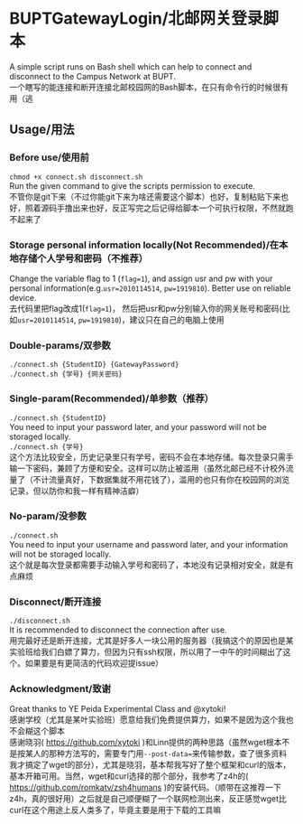 # BUPTGatewayLogin/北邮网关登录脚本  
A simple script runs on Bash shell which can help to connect and disconnect to the Campus Network at BUPT.  
一个瞎写的能连接和断开连接北邮校园网的Bash脚本，在只有命令行的时候很有用（逃  
## Usage/用法  
### Before use/使用前
`chmod +x connect.sh disconnect.sh`  
Run the given command to give the scripts permission to execute.  
不管你是git下来（不过你能git下来为啥还需要这个脚本）也好，复制粘贴下来也好，照着源码手撸出来也好，反正写完之后记得给脚本一个可执行权限，不然就跑不起来了  
### Storage personal information locally(Not Recommended)/在本地存储个人学号和密码（不推荐）  
Change the variable flag to 1 (`flag=1`), and assign usr and pw with your personal information(e.g.`usr=2010114514`, `pw=1919810`). Better use on reliable device.  
去代码里把flag改成1(`flag=1`)， 然后把usr和pw分别输入你的网关账号和密码(比如`usr=2010114514`, `pw=1919810`)，建议只在自己的电脑上使用  
### Double-params/双参数  
`./connect.sh {StudentID} {GatewayPassword}`  
`./connect.sh {学号} {网关密码}`  
### Single-param(Recommended)/单参数（推荐）  
`./connect.sh {StudentID}`  
You need to input your password later, and your password will not be storaged locally.  
`./connect.sh {学号}`  
这个方法比较安全，历史记录里只有学号，密码不会在本地存储。每次登录只需手输一下密码，兼顾了方便和安全。这样可以防止被滥用（虽然北邮已经不计校外流量了（不计流量真好，下数据集就不用花钱了），滥用的也只有你在校园网的浏览记录，但以防你和我一样有精神洁癖）  
### No-param/没参数  
`./connect.sh`  
You need to input your username and password later, and your information will not be storaged locally.  
这个就是每次登录都需要手动输入学号和密码了，本地没有记录相对安全，就是有点麻烦  
### Disconnect/断开连接
`./disconnect.sh`  
It is recommended to disconnect the connection after use.  
用完最好还是断开连接，尤其是好多人一块公用的服务器（我搞这个的原因也是某实验班给我们白嫖了算力，但因为只有ssh权限，所以用了一中午的时间糊出了这个。如果要是有更简洁的代码欢迎提issue）
### Acknowledgment/致谢  
Great thanks to YE Peida Experimental Class and @xytoki!  
感谢学校（尤其是某叶实验班）愿意给我们免费提供算力，如果不是因为这个我也不会糊这个脚本  
感谢晓羽( https://github.com/xytoki )和Linn提供的两种思路（虽然wget根本不是按某人的那种方法写的，需要专门用`--post-data=`来传输参数，查了很多资料我才搞定了wget的部分），尤其是晓羽，基本帮我写好了整个框架和curl的版本，基本开箱可用。当然，wget和curl选择的那个部分，我参考了z4h的( https://github.com/romkatv/zsh4humans )的安装代码。（顺带在这推荐一下z4h，真的很好用）之后就是自己顺便糊了一个联网检测出来，反正感觉wget比curl在这个用途上反人类多了，毕竟主要是用于下载的工具嘛  
